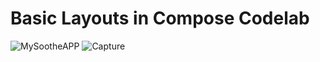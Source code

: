 # Basic Layouts in Compose Codelab


![MySootheAPP](https://github.com/user-attachments/assets/9320945a-9fe0-4f4f-b37d-f095e16f5583)
![Capture](https://github.com/user-attachments/assets/2b4fd87f-2cd5-4349-82d4-f009df21f23f)
